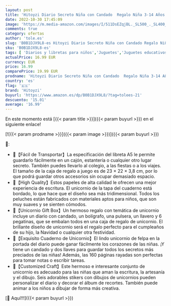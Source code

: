 ```yaml
---
layout: post
title: 'Hitoyzi Diario Secreto Niña con Candado  Regalo Niña 3-14 Años libreta a5 con Llavero Pegatinas Unicornio Pra Niñas Pulseras Bolígrafo Juguetes Niña 3-14 Años Regalos Navidad Cumpleaños Niños Colegio'
date: 2022-10-30 17:45:09
image: 'https://m.media-amazon.com/images/I/511DsEZqjBL._SL500_._SL400_.jpg'
comments: true
category: ofertas
author: 'tole.es'
slug: 'B0B1DJX9L8-es Hitoyzi Diario Secreto Niña con Candado Regalo Niña 3-14...'
sku: 'B0B1DJX9L8-es'
tags: [ 'Diarios y libretas para niños','Juguetes','Juguetes educativos','Juguetes y juegos','Tarjetas didácticas','hitoyzi','navidad','🇪🇸', ]
actualPrice: 16.99 EUR
currency: EUR
price: 16.99
comparePrice: 19.99 EUR
prodname: 'Hitoyzi Diario Secreto Niña con Candado  Regalo Niña 3-14 Años libreta a5 con Llavero Pegatinas Unicornio Pra Niñas Pulseras Bolígrafo Juguetes Niña 3-14 Años Regalos Navidad Cumpleaños Niños Colegio'
country: 'es'
flag: '🇪🇸'
brand: 'Hitoyzi'
buyurl: 'https://www.amazon.es/dp/B0B1DJX9L8/?tag=tolees-21'
descuento: '15.01'
average: '16.99'
---
```


En este momento está [{{< param title >}}]({{< param buyurl >}}) en el siguiente enlace!

[![{{< param prodname >}}]({{< param image >}})]({{< param buyurl >}})

🔎:

- 🦄【Fácil de Transportar】La especificación del libreta A5 le permite guardarlo fácilmente en un cajón, estantería o cualquier otro lugar secreto. También puedes llevarlo al colegio, a las fiestas o a los viajes. El tamaño de la caja de regalo a juego es de 23 × 22 × 3,8 cm, por lo que podrá guardar otros accesorios sin ocupar demasiado espacio.
- 🦄【High Quality】Estos papeles de alta calidad le ofrecen una mejor experiencia de escritura. El unicornio de la tapa del cuaderno está bordado, lo que hace que el diseño sea más tridimensional. Todos los peluches están fabricados con materiales aptos para niños, que son muy suaves y se sienten cómodos.
- 🦄【Unicornio Gift Box】Un hermoso regalo con temática de unicornio incluye un diario con candado, un bolígrafo, una pulsera, un llavero y 6 pegatinas, que se embalan todos en una caja de regalo de unicornio. El brillante diseño de unicornio será el regalo perfecto para el cumpleaños de su hijo, la Navidad o cualquier otra festividad.
- 🦄【Exquisito Cuaderno de Unicornio】El lindo unicornio de felpa en la portada del diario puede ganar fácilmente los corazones de las niñas. ¡Y tiene un candado y dos llaves para guardar todos los secretos más preciados de las niñas! Además, las 160 páginas rayadas son perfectas para tomar notas o escribir tareas.
- 🦄【Customized Craft】Este hermoso e interesante conjunto de unicornio es adecuado para las niñas que aman la escritura, la artesanía y el dibujo. Seis adorables stikers con dibujos de unicornios pueden personalizar el diario y decorar el álbum de recortes. También puede animar a los niños a dibujar de forma más creativa.

[🛒 Aquí!!!]({{< param buyurl >}})
